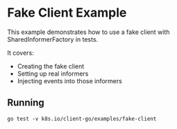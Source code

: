 # Fake Client Example

This example demonstrates how to use a fake client with SharedInformerFactory in tests.

It covers:
 * Creating the fake client
 * Setting up real informers
 * Injecting events into those informers

## Running

```
go test -v k8s.io/client-go/examples/fake-client
```